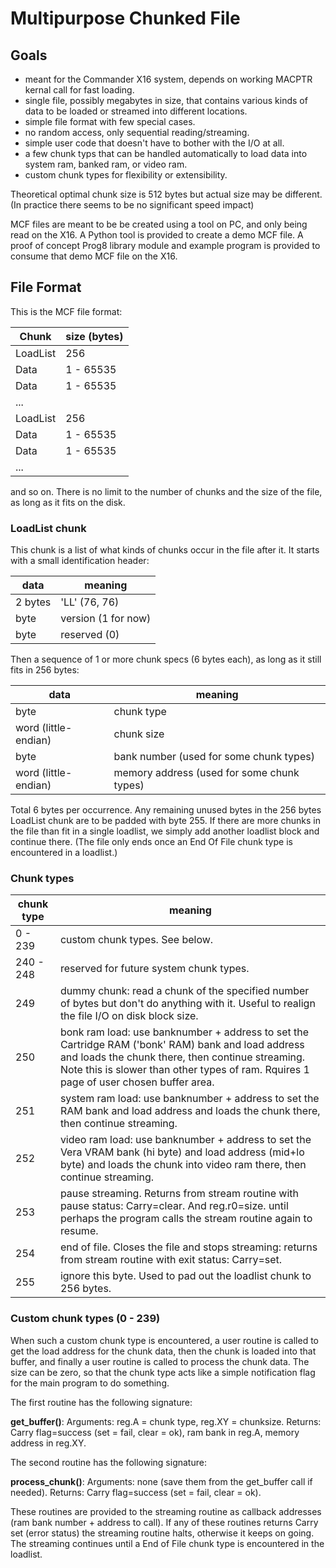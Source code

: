 # Multipurpose Chunked File

## Goals

- meant for the Commander X16 system, depends on working MACPTR kernal call for fast loading.
- single file, possibly megabytes in size, that contains various kinds of data to be loaded or streamed into different locations.
- simple file format with few special cases.
- no random access, only sequential reading/streaming.
- simple user code that doesn't have to bother with the I/O at all.
- a few chunk typs that can be handled automatically to load data into system ram, banked ram, or video ram.
- custom chunk types for flexibility or extensibility.

Theoretical optimal chunk size is 512 bytes but actual size may be different. (In practice there seems to be no significant speed impact)

MCF files are meant to be be created using a tool on PC, and only being read on the X16.
A Python tool is provided to create a demo MCF file.
A proof of concept Prog8 library module and example program is provided to consume that demo MCF file on the X16.


## File Format

This is the MCF file format:

| Chunk      | size (bytes) |
|------------|--------------|
| LoadList   | 256          |
| Data       | 1 - 65535    |
| Data       | 1 - 65535    |
| ...        |              |
| LoadList   | 256          |
| Data       | 1 - 65535    |
| Data       | 1 - 65535    |
| ...        |              |

and so on.
There is no limit to the number of chunks and the size of the file, as long as it fits on the disk.


### LoadList chunk

This chunk is a list of what kinds of chunks occur in the file after it.
It starts with a small identification header:

| data    | meaning             |
|---------|---------------------|
| 2 bytes | 'LL' (76, 76)       |
| byte    | version (1 for now) |
| byte    | reserved (0)        |

Then a sequence of 1 or more chunk specs (6 bytes each), as long as it still fits in 256 bytes:

| data                 | meaning                                    |
|----------------------|--------------------------------------------|
| byte                 | chunk type                                 |
| word (little-endian) | chunk size                                 |
| byte                 | bank number (used for some chunk types)    |
| word (little-endian) | memory address (used for some chunk types) |

Total 6 bytes per occurrence. Any remaining unused bytes in the 256 bytes LoadList chunk are to be padded with byte 255.
If there are more chunks in the file than fit in a single loadlist, we simply add another loadlist block and continue there.
(The file only ends once an End Of File chunk type is encountered in a loadlist.)


### Chunk types

| chunk type | meaning                                                                                                                                                                                                                                         |
|------------|-------------------------------------------------------------------------------------------------------------------------------------------------------------------------------------------------------------------------------------------------|
| 0 - 239    | custom chunk types. See below.                                                                                                                                                                                                                  |
| 240 - 248  | reserved for future system chunk types.                                                                                                                                                                                                         |
| 249        | dummy chunk: read a chunk of the specified number of bytes but don't do anything with it. Useful to realign the file I/O on disk block size.                                                                                                    |
| 250        | bonk ram load: use banknumber + address to set the Cartridge RAM ('bonk' RAM) bank and load address and loads the chunk there, then continue streaming. Note this is slower than other types of ram. Rquires 1 page of user chosen buffer area. |
| 251        | system ram load: use banknumber + address to set the RAM bank and load address and loads the chunk there, then continue streaming.                                                                                                              |
| 252        | video ram load: use banknumber + address to set the Vera VRAM bank (hi byte) and load address (mid+lo byte) and loads the chunk into video ram there, then continue streaming.                                                                  |
| 253        | pause streaming. Returns from stream routine with pause status: Carry=clear. And reg.r0=size. until perhaps the program calls the stream routine again to resume.                                                                               |
| 254        | end of file. Closes the file and stops streaming: returns from stream routine with exit status: Carry=set.                                                                                                                                      |
| 255        | ignore this byte. Used to pad out the loadlist chunk to 256 bytes.                                                                                                                                                                              |


### Custom chunk types (0 - 239)

When such a custom chunk type is encountered, a user routine is called to get the load address for the chunk data,
then the chunk is loaded into that buffer, and finally a user routine is called to process the chunk data.
The size can be zero, so that the chunk type acts like a simple notification flag for the main program to do something.

The first routine has the following signature:

**get_buffer()**:
    Arguments: reg.A = chunk type, reg.XY = chunksize.
    Returns: Carry flag=success (set = fail, clear = ok), ram bank in reg.A, memory address in reg.XY.

The second routine has the following signature:

**process_chunk()**:
    Arguments: none (save them from the get_buffer call if needed).
    Returns: Carry flag=success (set = fail, clear = ok).

These routines are provided to the streaming routine as callback addresses (ram bank number + address to call).
If any of these routines returns Carry set (error status) the streaming routine halts, otherwise it keeps on going.
The streaming continues until a End of File chunk type is encountered in the loadlist.
